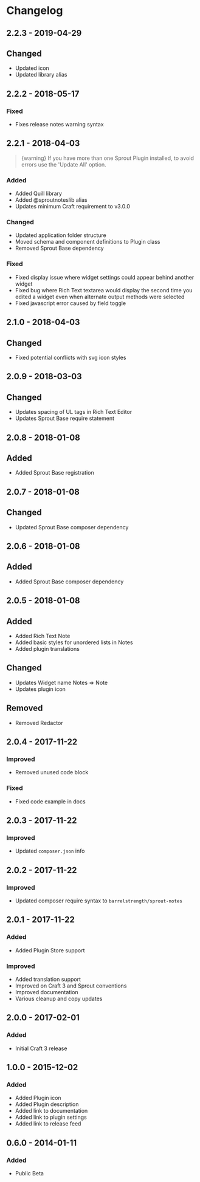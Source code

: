 # Changelog

## 2.2.3 - 2019-04-29

## Changed
- Updated icon
- Updated library alias

## 2.2.2 - 2018-05-17

### Fixed
- Fixes release notes warning syntax

## 2.2.1 - 2018-04-03

> {warning} If you have more than one Sprout Plugin installed, to avoid errors use the 'Update All' option.

### Added 
- Added Quill library
- Added @sproutnoteslib alias
- Updates minimum Craft requirement to v3.0.0

### Changed
- Updated application folder structure
- Moved schema and component definitions to Plugin class
- Removed Sprout Base dependency

### Fixed
- Fixed display issue where widget settings could appear behind another widget 
- Fixed bug where Rich Text textarea would display the second time you edited a widget even when alternate output methods were selected
- Fixed javascript error caused by field toggle

## 2.1.0 - 2018-04-03

## Changed
- Fixed potential conflicts with svg icon styles

## 2.0.9 - 2018-03-03

## Changed
- Updates spacing of UL tags in Rich Text Editor
- Updates Sprout Base require statement

## 2.0.8 - 2018-01-08

## Added
- Added Sprout Base registration

## 2.0.7 - 2018-01-08

## Changed
- Updated Sprout Base composer dependency

## 2.0.6 - 2018-01-08

## Added
- Added Sprout Base composer dependency

## 2.0.5 - 2018-01-08

## Added
- Added Rich Text Note
- Added basic styles for unordered lists in Notes
- Added plugin translations

## Changed
- Updates Widget name Notes => Note
- Updates plugin icon

## Removed
- Removed Redactor

## 2.0.4 - 2017-11-22

### Improved
- Removed unused code block

### Fixed
- Fixed code example in docs

## 2.0.3 - 2017-11-22

### Improved
- Updated `composer.json` info

## 2.0.2 - 2017-11-22

### Improved
- Updated composer require syntax to `barrelstrength/sprout-notes`

## 2.0.1 - 2017-11-22

### Added
- Added Plugin Store support

### Improved
- Added translation support
- Improved on Craft 3 and Sprout conventions
- Improved documentation
- Various cleanup and copy updates

## 2.0.0 - 2017-02-01

### Added
- Initial Craft 3 release

## 1.0.0 - 2015-12-02

### Added
- Added Plugin icon
- Added Plugin description
- Added link to documentation
- Added link to plugin settings
- Added link to release feed

## 0.6.0 - 2014-01-11

### Added
- Public Beta
